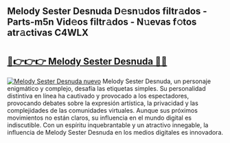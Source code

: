 ## Melody Sester Desnuda D𝚎sn𝚞dos filtr𝚊dos - Parts-m5n Vid𝚎os filtr𝚊dos - N𝚞evas f𝚘tos atr𝚊ctivas C4WLX

# <h2><a href="http://mb4bf2.tromn.icu/?c=Melody+Sester+Desnuda">🔗👉👉👉 Melody Sester Desnuda 🔗🔗</a></h2>

[![Melody Sester Desnuda nuevo](https://i.imgur.com/pEAQMta.gif)](http://mb4bf2.tromn.icu/?c=Melody+Sester+Desnuda)
Melody Sester Desnuda, un personaje enigmático y complejo, desafía las etiquetas simples. Su personalidad distintiva en línea ha cautivado y provocado a los espectadores, provocando debates sobre la expresión artística, la privacidad y las complejidades de las comunidades virtuales. Aunque sus próximos movimientos no están claros, su influencia en el mundo digital es indiscutible. Con un espíritu inquebrantable y un atractivo innegable, la influencia de Melody Sester Desnuda en los medios digitales es innovadora.

